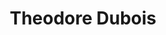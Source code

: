 ---
avatar: /images/people/tbodt.jpg
avatar_small: /images/people/tbodt_small.jpg
bio: Developer of the iSH app, a Linux shell for iOS.
homepage: https://tbodt.com/
instagram: null
linkedin: null
title: Theodore Dubois
twitter: https://twitter.com/corellium
type: guest
username: tbodt
youtube: null
---